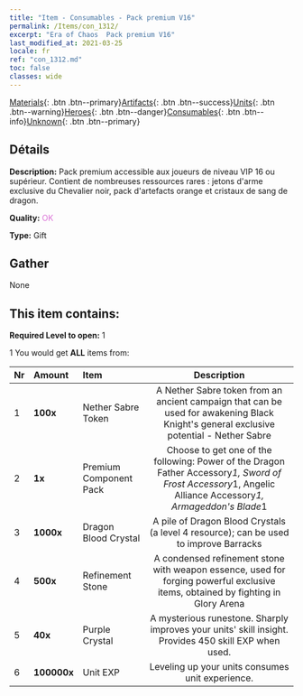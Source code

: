 ```yaml
---
title: "Item - Consumables - Pack premium V16"
permalink: /Items/con_1312/
excerpt: "Era of Chaos  Pack premium V16"
last_modified_at: 2021-03-25
locale: fr
ref: "con_1312.md"
toc: false
classes: wide
---
```

 [Materials](/fr/Items/){: .btn .btn--primary}[Artifacts](/fr/Items/Artifacts/){: .btn .btn--success}[Units](/fr/Items/Units/){: .btn .btn--warning}[Heroes](/fr/Items/Heroes/){: .btn .btn--danger}[Consumables](/fr/Items/Consumables/){: .btn .btn--info}[Unknown](/fr/Items/Unknown/){: .btn .btn--primary}

## Détails
 **Description:** Pack premium accessible aux joueurs de niveau VIP 16 ou supérieur. Contient de nombreuses ressources rares : jetons d'arme exclusive du Chevalier noir, pack d'artefacts orange et cristaux de sang de dragon.

 **Quality:** <span style="color: #DA70D6">OK</span>

 **Type:** Gift

## Gather

  None

## This item contains:

 **Required Level to open:** 1

 1 You would get **ALL** items  from:

  | Nr | Amount |     Item    | Description |
  |:---|:-------|:------------|:-----------:|
  | 1 |  **100x** | Nether Sabre Token | A Nether Sabre token from an ancient campaign that can be used for awakening Black Knight's general exclusive potential - Nether Sabre  | 
  | 2 |  **1x** | Premium Component Pack | Choose to get one of the following: Power of the Dragon Father Accessory*1, Sword of Frost Accessory*1, Angelic Alliance Accessory*1, Armageddon's Blade*1  | 
  | 3 |  **1000x** | Dragon Blood Crystal | A pile of Dragon Blood Crystals (a level 4 resource); can be used to improve Barracks  | 
  | 4 |  **500x** | Refinement Stone | A condensed refinement stone with weapon essence, used for forging powerful exclusive items, obtained by fighting in Glory Arena  | 
  | 5 |  **40x** | Purple Crystal | A mysterious runestone. Sharply improves your units' skill insight. Provides 450 skill EXP when used.  | 
  | 6 |  **100000x** | Unit EXP | Leveling up your units consumes unit experience.  | 
